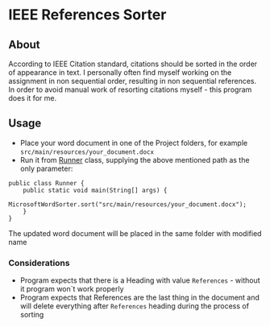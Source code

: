 # IEEE References Sorter

## About
According to IEEE Citation standard, citations should be sorted in the order of appearance in text. I personally often
find myself working on the assignment in non sequential order, resulting in non sequential references. In order to
avoid manual work of resorting citations myself - this program does it for me.

## Usage
 - Place your word document in one of the Project folders, for example `src/main/resources/your_document.docx`
 - Run it from [Runner](src/main/java/com/asgarov/references_sorter/Runner.java) class, supplying the above mentioned path
 as the only parameter:

 ```
 public class Runner {
     public static void main(String[] args) {
         MicrosoftWordSorter.sort("src/main/resources/your_document.docx");
     }
 }
 ```

The updated word document will be placed in the same folder with modified name

### Considerations
 - Program expects that there is a Heading with value `References` - without it program won`t work properly
 - Program expects that References are the last thing in the document and will delete everything after `References` heading
 during the process of sorting